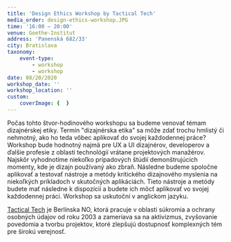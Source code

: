 ```yaml
---
title: 'Design Ethics Workshop by Tactical Tech'
media_order: design-ethics-workshop.JPG
time: '16:00 – 20:00'
venue: Goethe-Institut
address: 'Panenská 682/33'
city: Bratislava
taxonomy:
    event-type:
        - workshop
        - workshop
date: 08/20/2020
workshop_date: ''
workshop_location: ''
custom:
    coverImage: {  }
---
```


Počas tohto štvor-hodinového workshopu sa budeme venovať témam dizajnérskej etiky. Termín "dizajnérska etika" sa môže zdať trochu hmlistý či nehmotný, ako ho teda vôbec aplikovať do svojej každodennej práce? Workshop bude hodnotný najmä pre UX a UI dizajnérov, developerov a ďalšie profesie z oblasti technológií vrátane projektových manažérov. Najskôr vyhodnotíme niekoľko prípadových štúdií demonštrujúcich momenty, kde je dizajn používaný ako zbraň. Následne budeme spoločne aplikovať a testovať nástroje a metódy kritického dizajnového myslenia na niekoľkých príkladoch v skutočných aplikáciách. Tieto nástroje a metódy budete mať následne k dispozícií a budete ich môcť aplikovať vo svojej každodennej práci. Workshop sa uskutoční v anglickom jazyku. 

[Tactical Tech](https://sensorium.is/sk/speakers/04.alistair-alexander) je Berlínska NO, ktorá pracuje v oblasti súkromia a ochrany osobných údajov od roku 2003 a zameriava sa na aktivizmus, zvyšovanie povedomia a tvorbu projektov, ktoré zlepšujú dostupnosť komplexných tém pre širokú verejnosť.